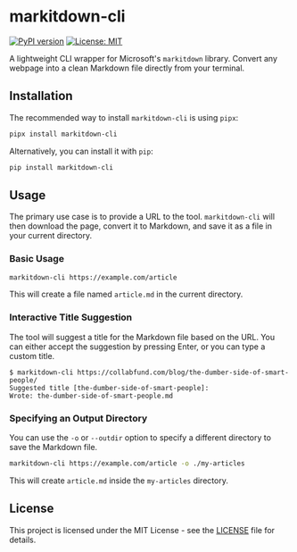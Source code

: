 # markitdown-cli

[![PyPI version](https://badge.fury.io/py/markitdown-cli.svg)](https://badge.fury.io/py/markitdown-cli)
[![License: MIT](https://img.shields.io/badge/License-MIT-yellow.svg)](https://opensource.org/licenses/MIT)

A lightweight CLI wrapper for Microsoft's `markitdown` library. Convert any webpage into a clean Markdown file directly from your terminal.

## Installation

The recommended way to install `markitdown-cli` is using `pipx`:

```bash
pipx install markitdown-cli
```

Alternatively, you can install it with `pip`:

```bash
pip install markitdown-cli
```

## Usage

The primary use case is to provide a URL to the tool. `markitdown-cli` will then download the page, convert it to Markdown, and save it as a file in your current directory.

### Basic Usage

```bash
markitdown-cli https://example.com/article
```

This will create a file named `article.md` in the current directory.

### Interactive Title Suggestion

The tool will suggest a title for the Markdown file based on the URL. You can either accept the suggestion by pressing Enter, or you can type a custom title.

```
$ markitdown-cli https://collabfund.com/blog/the-dumber-side-of-smart-people/
Suggested title [the-dumber-side-of-smart-people]:
Wrote: the-dumber-side-of-smart-people.md
```

### Specifying an Output Directory

You can use the `-o` or `--outdir` option to specify a different directory to save the Markdown file.

```bash
markitdown-cli https://example.com/article -o ./my-articles
```

This will create `article.md` inside the `my-articles` directory.

## License

This project is licensed under the MIT License - see the [LICENSE](LICENSE) file for details.